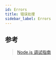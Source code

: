 ```yaml
---
id: Errors
title: 错误处理
sidebar_label: Errors
---
```




## 参考

> [Node.js 调试指南](https://github.com/nswbmw/node-in-debugging)